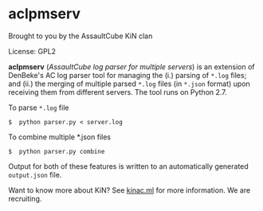 aclpmserv
=========
Brought to you by the AssaultCube KiN clan

License: GPL2

**aclpmserv** (*AssaultCube log parser for multiple servers*) is an extension of
DenBeke's AC log parser tool for managing the (i.) parsing of `*.log` files; and
(ii.) the merging of multiple parsed `*.log` files (in `*.json` format) upon
receiving them  from different servers. The tool runs on Python 2.7.

To parse `*.log` file

    $  python parser.py < server.log

To combine multiple *.json files

    $  python parser.py combine

Output for both of these features is written to an automatically generated
`output.json` file.

Want to know more about KiN? See [kinac.ml](http://www.kinac.ml) for more
information. We are recruiting.
